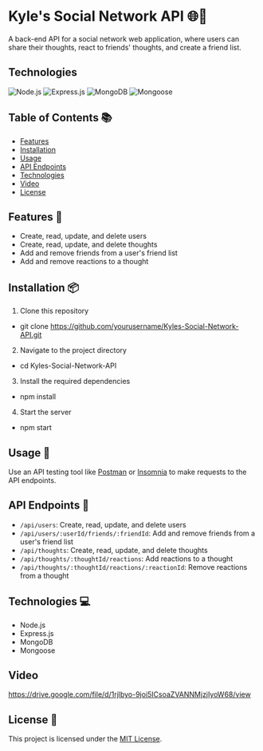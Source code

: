 # Kyle's Social Network API 🌐🚀

A back-end API for a social network web application, where users can share their thoughts, react to friends' thoughts, and create a friend list.

## Technologies

![Node.js](https://img.shields.io/static/v1?style=for-the-badge&message=Node.js&color=339933&logo=Node.js&logoColor=FFFFFF&label=)
![Express.js](https://img.shields.io/static/v1?style=for-the-badge&message=Express.js&color=000000&logo=Express&logoColor=FFFFFF&label=)
![MongoDB](https://img.shields.io/static/v1?style=for-the-badge&message=MongoDB&color=47A248&logo=MongoDB&logoColor=FFFFFF&label=)
![Mongoose](https://img.shields.io/static/v1?style=for-the-badge&message=Mongoose&color=880000&logo=Mongoose&logoColor=FFFFFF&label=)

## Table of Contents 📚

- [Features](#features-)
- [Installation](#installation-)
- [Usage](#usage-)
- [API Endpoints](#api-endpoints-)
- [Technologies](#technologies-)
- [Video](#video-)
- [License](#license-)

## Features 🎯

- Create, read, update, and delete users
- Create, read, update, and delete thoughts
- Add and remove friends from a user's friend list
- Add and remove reactions to a thought

## Installation 📦

1. Clone this repository

- git clone https://github.com/yourusername/Kyles-Social-Network-API.git

2. Navigate to the project directory

- cd Kyles-Social-Network-API

3. Install the required dependencies

- npm install

4. Start the server

- npm start


## Usage 🚀

Use an API testing tool like [Postman](https://www.postman.com/) or [Insomnia](https://insomnia.rest/) to make requests to the API endpoints.

## API Endpoints 📡

- `/api/users`: Create, read, update, and delete users
- `/api/users/:userId/friends/:friendId`: Add and remove friends from a user's friend list
- `/api/thoughts`: Create, read, update, and delete thoughts
- `/api/thoughts/:thoughtId/reactions`: Add reactions to a thought
- `/api/thoughts/:thoughtId/reactions/:reactionId`: Remove reactions from a thought

## Technologies 💻

- Node.js
- Express.js
- MongoDB
- Mongoose

## Video

https://drive.google.com/file/d/1rjlbyo-9joi5ICsoaZVANNMjzjIyoW68/view

## License 📄

This project is licensed under the [MIT License](https://opensource.org/licenses/MIT).
